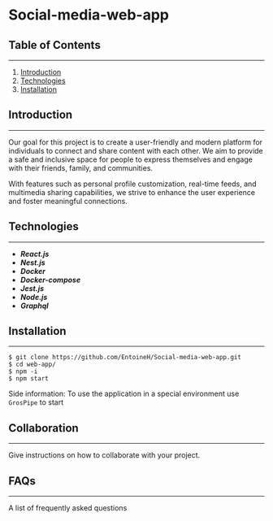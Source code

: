 # Social-media-web-app

## Table of Contents
***
1. [Introduction](#Introduction)
2. [Technologies](#Technologies)
3. [Installation](#Installation)

## Introduction
***
  Our goal for this project is to create a user-friendly and modern platform for individuals to connect and share content with each other. We aim to provide a safe and     inclusive space for people to express themselves and engage with their friends, family, and communities.

  With features such as personal profile customization, real-time feeds, and multimedia sharing capabilities, we strive to enhance the user experience and foster           meaningful connections.

## Technologies
***
  - ***React.js***
  - ***Nest.js***
  - ***Docker***
  - ***Docker-compose***
  - ***Jest.js***
  - ***Node.js***
  - ***Graphql***

## Installation
***
  ```
  $ git clone https://github.com/EntoineH/Social-media-web-app.git
  $ cd web-app/
  $ npm -i
  $ npm start
  ```
  
  Side information: To use the application in a special environment use ```GrosPipe``` to start
## Collaboration
***
Give instructions on how to collaborate with your project.

## FAQs
***
A list of frequently asked questions
